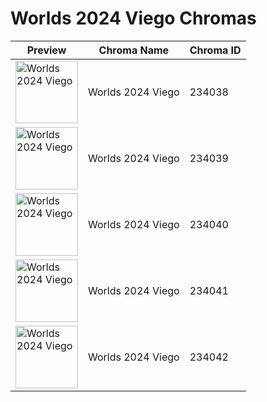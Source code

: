 # Worlds 2024 Viego Chromas

| Preview | Chroma Name | Chroma ID |
|---|---|---|
| <img src='https://raw.communitydragon.org/latest/plugins/rcp-be-lol-game-data/global/default/v1/champion-chroma-images/234/234038.png' alt='Worlds 2024 Viego' width='100'> | Worlds 2024 Viego | 234038 |
| <img src='https://raw.communitydragon.org/latest/plugins/rcp-be-lol-game-data/global/default/v1/champion-chroma-images/234/234039.png' alt='Worlds 2024 Viego' width='100'> | Worlds 2024 Viego | 234039 |
| <img src='https://raw.communitydragon.org/latest/plugins/rcp-be-lol-game-data/global/default/v1/champion-chroma-images/234/234040.png' alt='Worlds 2024 Viego' width='100'> | Worlds 2024 Viego | 234040 |
| <img src='https://raw.communitydragon.org/latest/plugins/rcp-be-lol-game-data/global/default/v1/champion-chroma-images/234/234041.png' alt='Worlds 2024 Viego' width='100'> | Worlds 2024 Viego | 234041 |
| <img src='https://raw.communitydragon.org/latest/plugins/rcp-be-lol-game-data/global/default/v1/champion-chroma-images/234/234042.png' alt='Worlds 2024 Viego' width='100'> | Worlds 2024 Viego | 234042 |
